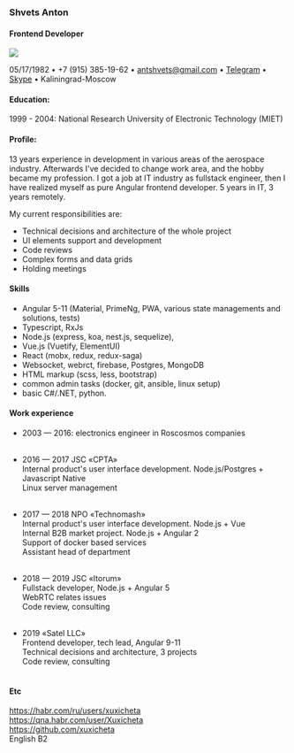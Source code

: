 ### Shvets Anton
#### Frontend Developer
<img src="https://avatars1.githubusercontent.com/u/35596024?s=400&u=f1b1ce9566e7fb7d7fd8d4d10a05a456b8a3e87c&v=4">

05/17/1982 • +7 (915) 385-19-62 • antshvets@gmail.com • <a href="https://t.me/xuxicheta">Telegram</a>
 • <a href="https://join.skype.com/invite/bzMqHzgpd1k4">Skype</a> • Kaliningrad-Moscow


#### Education:
1999 - 2004: National Research University of Electronic Technology (MIET) 
#### Profile:
13 years experience in development in various areas of the aerospace industry. Afterwards I've decided to change work area, and the hobby became my profession.
I got a job at IT industry as fullstack engineer, then I have realized myself as pure Angular frontend developer.
5 years in IT, 3 years remotely. 

My current responsibilities are:
* Technical decisions and architecture of the whole project
* UI elements support and development
* Code reviews
* Complex forms and data grids
* Holding meetings

#### Skills
* Angular 5-11 (Material, PrimeNg, PWA, various state managements and solutions, tests) <br>
* Typescript, RxJs <br>
* Node.js (express, koa, nest.js, sequelize),<br>
* Vue.js (Vuetify, ElementUI)<br>
* React (mobx, redux, redux-saga)
* Websocket, webrct, firebase, Postgres, MongoDB<br>
* HTML markup (scss, less, bootstrap)<br>
* common admin tasks (docker, git, ansible, linux setup)<br>
* basic C#/.NET, python.

#### Work experience
* 2003 — 2016:  electronics engineer in Roscosmos companies<br><br>

* 2016 — 2017  JSC «CPTA» <br>
Internal product's user interface development. Node.js/Postgres + Javascript Native<br>
Linux server management<br><br>

* 2017 — 2018  NPO «Technomash»<br>
Internal product's user interface development. Node.js + Vue<br>
Internal B2B market project. Node.js + Angular 2<br>
Support of docker based services<br>
Assistant head of department<br><br>

* 2018 — 2019  JSC «Itorum»<br>
Fullstack developer, Node.js + Angular 5<br>
WebRTC relates issues<br>
Code review, consulting<br><br>

* 2019   «Satel LLC»<br>
Frontend developer, tech lead, Angular 9-11<br>
Technical decisions and architecture, 3 projects<br>
Code review, consulting<br><br>


#### Etc
https://habr.com/ru/users/xuxicheta <br>
https://qna.habr.com/user/Xuxicheta <br>
https://github.com/xuxicheta <br>
English B2
